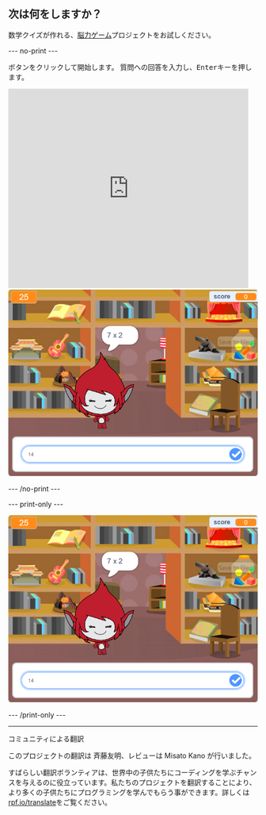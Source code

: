 ## 次は何をしますか？

数学クイズが作れる、[脳力ゲーム](https://projects.raspberrypi.org/ja-JP/projects/brain-game?utm_source=pathway&utm_medium=whatnext&utm_campaign=projects)プロジェクトをお試しください。

--- no-print ---

ボタンをクリックして開始します。 質問への回答を入力し、<kbd>Enter</kbd>キーを押します。

<div class="scratch-preview">
  <iframe allowtransparency="true" width="485" height="402" src="https://scratch.mit.edu/projects/embed/250234955/?autostart=false" frameborder="0" scrolling="no"></iframe>
  <img src="images/brain-final.png">
</div>

--- /no-print ---

--- print-only ---

![脳力ゲーム](images/brain-final.png)

--- /print-only ---


***
コミュニティによる翻訳

このプロジェクトの翻訳は 斉藤友明、レビューは Misato Kano が行いました。

すばらしい翻訳ボランティアは、世界中の子供たちにコーディングを学ぶチャンスを与えるのに役立っています。私たちのプロジェクトを翻訳することにより、より多くの子供たちにプログラミングを学んでもらう事ができます。詳しくは[rpf.io/translate](https://rpf.io/translate)をご覧ください。